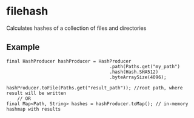 # filehash
Calculates hashes of a collection of files and directories

## Example

```
final HashProducer hashProducer = HashProducer
                                      .path(Paths.get("my_path")
                                      .hash(Hash.SHA512)
                                      .byteArraySize(4096);

hashProducer.toFile(Paths.get("result_path")); //root path, where result will be written 
    // OR
final Map<Path, String> hashes = hashProducer.toMap(); // in-memory hashmap with results
```
